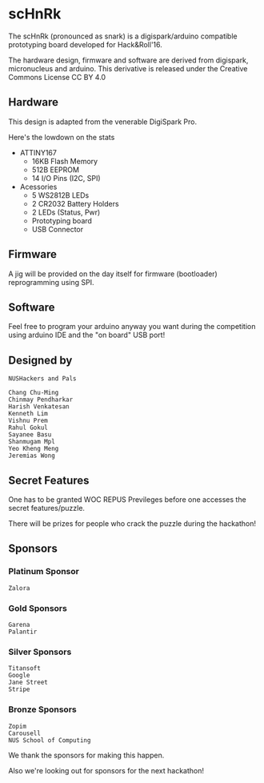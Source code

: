 # scHnRk

The scHnRk (pronounced as snark) is a digispark/arduino compatible prototyping board developed for Hack&Roll'16.

The hardware design, firmware and software are derived from digispark, micronucleus and arduino. This derivative is released under the Creative Commons License CC BY 4.0

## Hardware

This design is adapted from the venerable DigiSpark Pro.

Here's the lowdown on the stats
- ATTINY167
  - 16KB Flash Memory
  - 512B EEPROM
  - 14 I/O Pins (I2C, SPI)
- Acessories
  - 5 WS2812B LEDs
  - 2 CR2032 Battery Holders
  - 2 LEDs (Status, Pwr)
  - Prototyping board
  - USB Connector

## Firmware

A jig will be provided on the day itself for firmware (bootloader) reprogramming using SPI. 

## Software

Feel free to program your arduino anyway you want during the competition using arduino IDE and the "on board" USB port!

## Designed by

```
NUSHackers and Pals

Chang Chu-Ming
Chinmay Pendharkar
Harish Venkatesan
Kenneth Lim
Vishnu Prem
Rahul Gokul
Sayanee Basu
Shanmugam Mpl
Yeo Kheng Meng
Jeremias Wong
```

## Secret Features

One has to be granted WOC REPUS Previleges before one accesses the secret features/puzzle.

There will be prizes for people who crack the puzzle during the hackathon!

## Sponsors
 
### Platinum Sponsor
```
Zalora
```

### Gold Sponsors
```
Garena
Palantir
```

### Silver Sponsors
```
Titansoft
Google
Jane Street
Stripe
```

### Bronze Sponsors
```
Zopim
Carousell
NUS School of Computing
```

We thank the sponsors for making this happen.

Also we're looking out for sponsors for the next hackathon!
